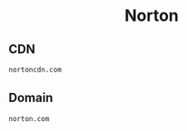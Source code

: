 


<h1 align="center">Norton</h1>  


## CDN


```html
nortoncdn.com
```  


## Domain


```html
norton.com
```  

<br>
